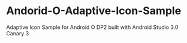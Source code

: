 # Andorid-O-Adaptive-Icon-Sample
Adaptive Icon Sample for Android O DP2 built with Android Studio 3.0 Canary 3
